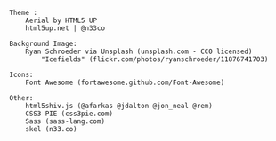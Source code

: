 	Theme :
		Aerial by HTML5 UP
		html5up.net | @n33co

	Background Image:
		Ryan Schroeder via Unsplash (unsplash.com - CC0 licensed)
			"Icefields" (flickr.com/photos/ryanschroeder/11876741703)

	Icons:
		Font Awesome (fortawesome.github.com/Font-Awesome)

	Other:
		html5shiv.js (@afarkas @jdalton @jon_neal @rem)
		CSS3 PIE (css3pie.com)
		Sass (sass-lang.com)
		skel (n33.co)
